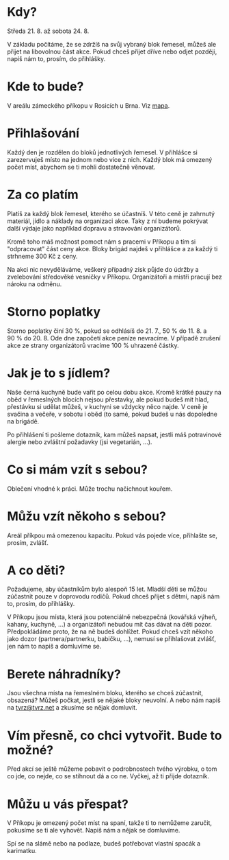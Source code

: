 # Kdy?
Středa 21.&nbsp;8. až sobota 24.&nbsp;8.

V&nbsp;základu počítáme, že se zdržíš na svůj vybraný blok řemesel,
můžeš ale přijet na libovolnou část akce. Pokud chceš přijet dříve
nebo odjet později, napiš nám to, prosím, do přihlášky.

# Kde to bude?
V&nbsp;areálu zámeckého příkopu v&nbsp;Rosicích u&nbsp;Brna.
Viz <a href="https://www.mapy.cz/s/3quqR">mapa</a>.

# Přihlašování
Každý den je rozdělen do bloků jednotlivých řemesel. V&nbsp;přihlášce
si zarezervuješ místo na jednom nebo více z&nbsp;nich. Každý blok
má omezený počet míst, abychom se ti mohli dostatečně věnovat.

# Za co platím
Platíš za každý blok řemesel, kterého se účastníš. V&nbsp;této ceně je
zahrnutý materiál, jídlo a náklady na organizaci akce. Taky z&nbsp;ní
budeme pokrývat další výdaje jako například dopravu a stravování
organizátorů.

Kromě toho máš možnost pomoct nám s&nbsp;pracemi v&nbsp;Příkopu a tím
si "odpracovat" část ceny akce. Bloky brigád najdeš v&nbsp;přihlášce
a za každý ti strhneme 300 Kč z&nbsp;ceny.

Na akci nic nevyděláváme, veškerý případný zisk půjde do údržby
a zvelebování středověké vesničky v&nbsp;Příkopu.
Organizátoři a mistři pracují bez nároku na odměnu.


# Storno poplatky
Storno poplatky činí 30&nbsp;%, pokud se odhlásíš do 21.&nbsp;7.,
50&nbsp;% do 11.&nbsp;8. a 90&nbsp;% do 20.&nbsp;8. Ode dne započetí
akce peníze nevracíme. V&nbsp;případě zrušení akce ze strany
organizátorů vracíme 100&nbsp;% uhrazené částky.

# Jak je to s&nbsp;jídlem?
Naše černá kuchyně bude vařit po celou dobu akce. Kromě krátké pauzy na oběd
v&nbsp;řemeslných blocích nejsou přestavky, ale pokud budeš mít hlad,
přestávku si udělat můžeš, v&nbsp;kuchyni se vždycky něco najde. V&nbsp;ceně
je svačina a večeře, v&nbsp;sobotu i oběd (to samé, pokud budeš u&nbsp;nás
dopoledne na brigádě.

Po přihlášení ti pošleme dotazník, kam můžeš napsat, jestli máš potravinové
alergie nebo zvláštní požadavky (jsi vegetarián, &hellip;).

# Co si mám vzít s&nbsp;sebou?
Oblečení vhodné k&nbsp;práci. Může trochu načichnout kouřem.

# Můžu vzít někoho s&nbsp;sebou?
Areál příkpou má omezenou kapacitu. Pokud vás pojede více, přihlašte se, prosím, zvlášť.

# A&nbsp;co děti?
Požadujeme, aby účastníkům bylo alespoň 15 let. Mladší děti se můžou zúčastnit
pouze v&nbsp;doprovodu rodičů. Pokud chceš přijet s&nbsp;dětmi, napiš nám to,
prosím, do přihlášky.

V&nbsp;Příkopu jsou místa, která jsou potenciálně nebezpečná (kovářská výheň,
kahany, kuchyně, &hellip;) a organizátoři nebudou mít čas dávat na děti pozor.
Předpokládáme proto, že na ně budeš dohlížet. Pokud chceš vzít někoho jako
dozor (partnera/partnerku, babičku, &hellip;), nemusí se přihlašovat zvlášť,
jen nám to napiš a domluvíme se.


# Berete náhradníky?
Jsou všechna místa na řemeslném bloku, kterého se chceš zúčastnit, obsazená?
Můžeš počkat, jestli se nějaké bloky neuvolní. A&nbsp;nebo nám napiš na
<a href="mailto:tvrz@tvrz.net">tvrz@tvrz.net</a> a zkusíme se nějak domluvit.

# Vím přesně, co chci vytvořit. Bude to možné?
Před akcí se ještě můžeme pobavit o&nbsp;podrobnostech tvého výrobku,
o&nbsp;tom co jde, co nejde, co se stihnout dá a co ne. Vyčkej,
až ti přijde dotazník.

# Můžu u&nbsp;vás přespat?
V&nbsp;Příkopu je omezený počet míst na spaní, takže ti to nemůžeme zaručit,
pokusíme se ti ale vyhovět. Napiš nám a nějak se domluvíme.

Spí se na slámě nebo na podlaze, budeš potřebovat vlastní spacák a karimatku.
